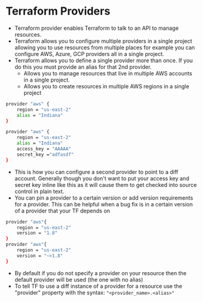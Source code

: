 # Terraform Providers
- Terraform provider enables Terraform to talk to an API to manage resources.
- Terraform allows you to configure multiple providers in a single project allowing you to use resources from multiple places for example you can configure AWS, Azure, GCP providers all in a single project.
- Terraform allows you to define a single provider more than once. If you do this you must provide an alias for that 2nd provider.
  - Allows you to manage resources that live in multiple AWS accounts in a single project.
  - Allows you to create resources in multiple AWS regions in a single project



```sh
provider "aws" {
    region = "us-east-2"
    alias = "Indiana"
}

provider "aws" {
    region = "us-east-2"
    alias = "Indiana"
    access_key = "AAAAA"
    secret_key ="adfasdf"
}

```

- This is how you can configure a second provider to point to a diff account. Generally though you don't want to put your access key and secret key inline like this as it will cause them to get checked into source control in plain text.
- You can pin a provider to a certain version or add version requirements for a provider. This can be helpful when a bug fix is in a certain version of a provider that your TF depends on

```sh
provider "aws"{
    region = "us-east-2"
    version = "1.8"
}
provider "aws"{
    region = "us-east-2"
    version = "~>1.8"
}

```
- By default if you do not specify a provider on your resource then the default provider will be used (the one with no alias)
- To tell TF to use a diff instance of a provider for a resource use the "provider" property with the syntax: `"<provider_name>.<alias>"`